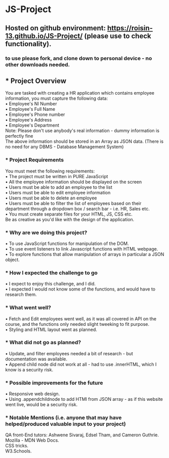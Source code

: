 # **JS-Project**

## Hosted on github environment: https://roisin-13.github.io/JS-Project/ (please use to check functionality).  
### to use please fork, and clone down to personal device - no other downloads needed.

##	* Project Overview
You are tasked with creating a HR application which contains employee information, you must capture the following data:  
•	Employee's NI Number  
•	Employee's Full Name  
•	Employee's Phone number  
•	Employee's Address  
•	Employee's Department   
Note: Please don't use anybody's real information - dummy information is perfectly fine  
The above information should be stored in an Array as JSON data. (There is no need for any DBMS - Database Management System)  

### * Project Requirements
You must meet the following requirements:  
•	The project must be written in PURE JavaScript  
•	All the employee information should be displayed on the screen  
•	Users must be able to add an employee to the list  
•	Users must be able to edit employee information  
•	Users must be able to delete an employee  
•	Users must be able to filter the list of employees based on their department through a dropdown box / search bar - i.e. HR, Sales etc.  
•	You must create separate files for your HTML, JS, CSS etc.  
Be as creative as you'd like with the design of the application.  


### * Why are we doing this project?
•	To use JavaScript functions for manipulation of the DOM.  
•	To use event listeners to link Javascript functions with HTML webpage.  
•	To explore functions that allow manipulation of arrays in particular a JSON object.  

### * How I expected the challenge to go
•	I expect to enjoy this challenge, and I did.  
•	I expected I would not know some of the functions, and would have to research them.  

### * What went well?
•	Fetch and Edit employees went well, as it was all covered in API on the course, and the functions only needed slight tweeking to fit purpose.  
•	Styling and HTML layout went as planned.  

### * What did not go as planned?
•	Update, and filter employees needed a bit of research - but documentation was available.  
•	Append child node did not work at all - had to use .innerHTML, which I know is a security risk.  

### * Possible improvements for the future
•	Responsive web design.  
•	Using .appendchildnode to add HTMl from JSON array - as if this website went live, would be a security risk.  

### * Notable Mentions (i.e. anyone that may have helped/produced valuable input to your project)
QA front-End tutors: Ashwene Sivaraj, Edsel Tham, and Cameron Guthrie.
Mozilla - MDN Web Docs.  
CSS tricks.  
W3.Schools.  

